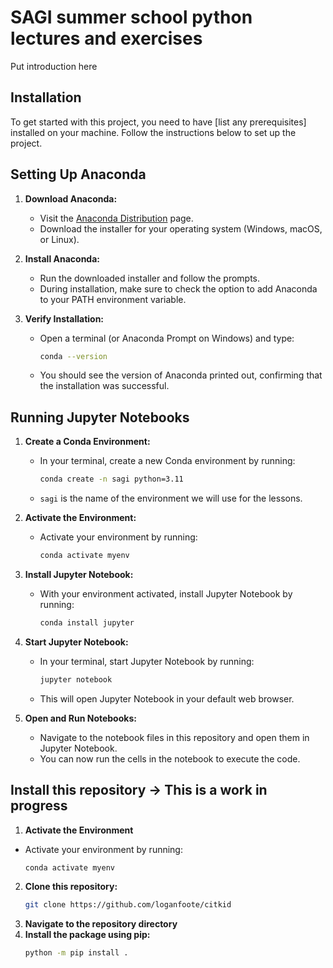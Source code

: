 # SAGI summer school python lectures and exercises
Put introduction here

## Installation

To get started with this project, you need to have [list any prerequisites] installed on your machine. Follow the instructions below to set up the project.

## Setting Up Anaconda

1. **Download Anaconda:**
   - Visit the [Anaconda Distribution](https://www.anaconda.com/products/distribution) page.
   - Download the installer for your operating system (Windows, macOS, or Linux).

2. **Install Anaconda:**
   - Run the downloaded installer and follow the prompts.
   - During installation, make sure to check the option to add Anaconda to your PATH environment variable.

3. **Verify Installation:**
   - Open a terminal (or Anaconda Prompt on Windows) and type:
     ```sh
     conda --version
     ```
   - You should see the version of Anaconda printed out, confirming that the installation was successful.

## Running Jupyter Notebooks

1. **Create a Conda Environment:**
   - In your terminal, create a new Conda environment by running:
     ```sh
     conda create -n sagi python=3.11
     ```
   - `sagi` is the name of the environment we will use for the lessons.

2. **Activate the Environment:**
   - Activate your environment by running:
     ```sh
     conda activate myenv
     ```

3. **Install Jupyter Notebook:**
   - With your environment activated, install Jupyter Notebook by running:
     ```sh
     conda install jupyter
     ```

4. **Start Jupyter Notebook:**
   - In your terminal, start Jupyter Notebook by running:
     ```sh
     jupyter notebook
     ```
   - This will open Jupyter Notebook in your default web browser.

5. **Open and Run Notebooks:**
   - Navigate to the notebook files in this repository and open them in Jupyter Notebook.
   - You can now run the cells in the notebook to execute the code.

## Install this repository -> This is a work in progress

1. **Activate the Environment**
- Activate your environment by running:
  ```sh
  conda activate myenv
  ```
2. **Clone this repository:**
   ```sh
   git clone https://github.com/loganfoote/citkid
   ```
3. **Navigate to the repository directory**
4. **Install the package using pip:**
   ```sh
   python -m pip install .
   ```
